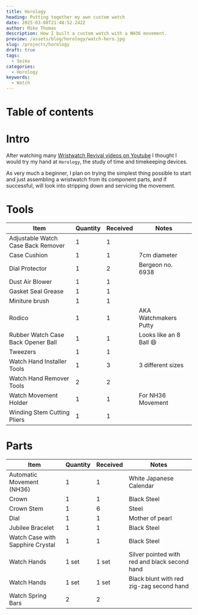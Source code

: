 ```yaml
---
title: Horology
heading: Putting together my own custom watch
date: 2025-03-08T21:48:52.242Z
author: Mike Thomas
description: How I built a custom watch with a NH36 movement.
preview: /assets/blog/horology/watch-hero.jpg
slug: /projects/horology
draft: true
tags:
  - Seiko
categories:
  - Horology
keywords:
  - Watch
---
```


# Table of contents

# Intro

After watching many [Wristwatch Revival videos on Youtube](https://www.youtube.com/c/WristwatchRevival) I thought I would try my hand at `Horology`, the study of time and timekeeping devices.

As very much a beginner, I plan on trying the simplest thing possible to start and just assembling a wristwatch from its component parts, and if successful, will look into stripping down and servicing the movement.

# Tools

| Item                               | Quantity | Received | Notes                        |
| ---------------------------------- | -------- | -------- | ---------------------------- |
| Adjustable Watch Case Back Remover | 1        | 1        |                              |
| Case Cushion                       | 1        | 1        | 7cm diameter                 |
| Dial Protector                     | 1        | 2        | Bergeon no. 6938             |
| Dust Air Blower                    | 1        | 1        |                              |
| Gasket Seal Grease                 | 1        | 1        |                              |
| Miniture brush                     | 1        | 1        |                              |
| Rodico                             | 1        | 1        | AKA Watchmakers Putty        |
| Rubber Watch Case Back Opener Ball | 1        | 1        | Looks like an 8 Ball :smile: |
| Tweezers                           | 1        | 1        |                              |
| Watch Hand Installer Tools         | 1        | 3        | 3 different sizes            |
| Watch Hand Remover Tools           | 2        | 2        |                              |
| Watch Movement Holder              | 1        | 1        | For NH36 Movement            |
| Winding Stem Cutting Pliers        | 1        | 1        |                              |

# Parts

| Item                             | Quantity | Received | Notes                                         |
| -------------------------------- | -------- | -------- | --------------------------------------------- |
| Automatic Movement (NH36)        | 1        | 1        | White Japanese Calendar                       |
| Crown                            | 1        | 1        | Black Steel                                   |
| Crown Stem                       | 1        | 6        | Steel                                         |
| Dial                             | 1        | 1        | Mother of pearl                               |
| Jubilee Bracelet                 | 1        | 1        | Black Steel                                   |
| Watch Case with Sapphire Crystal | 1        | 1        | Black Steel                                   |
| Watch Hands                      | 1 set    | 1 set    | Silver pointed with red and black second hand |
| Watch Hands                      | 1 set    | 1 set    | Black blunt with red zig-zag second hand      |
| Watch Spring Bars                | 2        | 2        |                                               |
